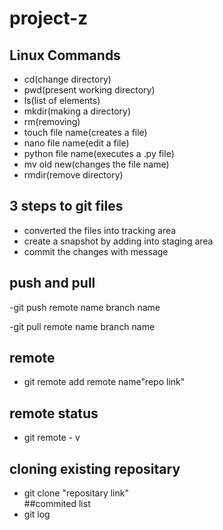 # project-z
## Linux Commands
- cd(change directory)
- pwd(present working directory)
- ls(list of elements)
- mkdir(making a directory)
- rm(removing)
- touch file name(creates a file)
- nano file name(edit a file)
- python file name(executes a .py file)
- mv old new(changes the file name)
 - rmdir(remove directory)
## 3 steps to git files
- converted the files into tracking area
- create a snapshot by adding into staging area
- commit the changes with message
## push and pull
-git push remote name branch name

-git pull remote name branch name
## remote
- git remote add remote name"repo link"
## remote status
- git remote - v
## cloning existing repositary
- git clone "repositary link"  
##commited list
- git log
